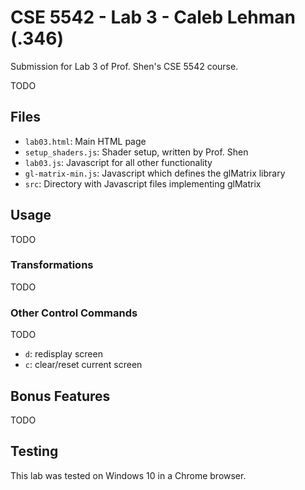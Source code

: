 # CSE 5542 - Lab 3 - Caleb Lehman (.346)

Submission for Lab 3 of Prof. Shen's CSE 5542 course.

TODO

## Files

  - `lab03.html`: Main HTML page
  - `setup_shaders.js`: Shader setup, written by Prof. Shen
  - `lab03.js`: Javascript for all other functionality
  - `gl-matrix-min.js`: Javascript which defines the glMatrix library
  - `src`: Directory with Javascript files implementing glMatrix

## Usage

TODO

### Transformations

TODO

### Other Control Commands

TODO

  - `d`: redisplay screen
  - `c`: clear/reset current screen

## Bonus Features

TODO

## Testing

This lab was tested on Windows 10 in a Chrome browser.
